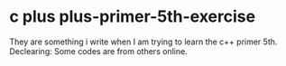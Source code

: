 # c plus  plus-primer-5th-exercise
They are  something i write when I am trying to learn the c++ primer 5th.
Declearing: Some codes are from others online.
